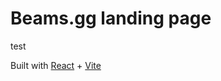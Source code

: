 # Beams.gg landing page

test

Built with [React](https://react.dev/) + [Vite](https://vitejs.dev/)
